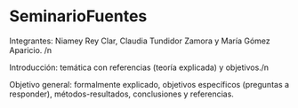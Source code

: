 # SeminarioFuentes
Integrantes: Niamey Rey Clar, Claudia Tundidor Zamora y María Gómez Aparicio. /n

Introducción: temática con referencias (teoría explicada) y objetivos./n

Objetivo general: formalmente explicado, objetivos específicos (preguntas a responder), métodos-resultados, conclusiones y referencias.
